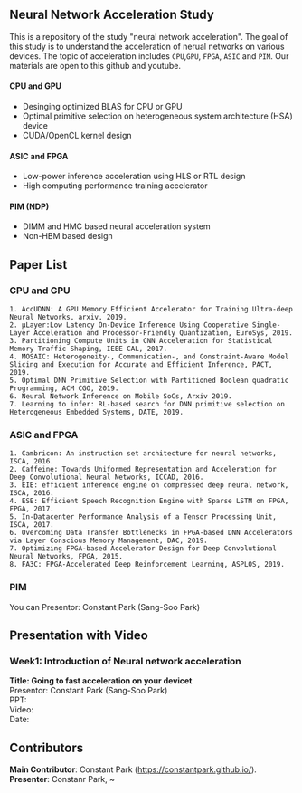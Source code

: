 ## Neural Network Acceleration Study
This is a repository of the study "neural network acceleration". The goal of this study is to understand the acceleration of nerual networks on various devices. The topic of acceleration includes `CPU`,`GPU`, `FPGA`, `ASIC` and `PIM`. Our materials are open to this github and youtube.

#### CPU and GPU
- Desinging optimized BLAS for CPU or GPU
- Optimal primitive selection on heterogeneous system architecture (HSA) device
- CUDA/OpenCL kernel design

#### ASIC and FPGA
- Low-power inference acceleration using HLS or RTL design
- High computing performance training accelerator

#### PIM (NDP)
- DIMM and HMC based neural acceleration system
- Non-HBM based design

## Paper List
### CPU and GPU
	1. AccUDNN: A GPU Memory Efficient Accelerator for Training Ultra-deep Neural Networks, arxiv, 2019.
	2. µLayer:Low Latency On-Device Inference Using Cooperative Single-Layer Acceleration and Processor-Friendly Quantization, EuroSys, 2019.
	3. Partitioning Compute Units in CNN Acceleration for Statistical Memory Traffic Shaping, IEEE CAL, 2017.
	4. MOSAIC: Heterogeneity-, Communication-, and Constraint-Aware Model Slicing and Execution for Accurate and Efficient Inference, PACT, 2019.
	5. Optimal DNN Primitive Selection with Partitioned Boolean quadratic Programming, ACM CGO, 2019.
	6. Neural Network Inference on Mobile SoCs, Arxiv 2019.
	7. Learning to infer: RL-based search for DNN primitive selection on Heterogeneous Embedded Systems, DATE, 2019.
  

### ASIC and FPGA
	1. Cambricon: An instruction set architecture for neural networks, ISCA, 2016.
	2. Caffeine: Towards Uniformed Representation and Acceleration for Deep Convolutional Neural Networks, ICCAD, 2016.
	3. EIE: efficient inference engine on compressed deep neural network, ISCA, 2016.
	4. ESE: Efficient Speech Recognition Engine with Sparse LSTM on FPGA, FPGA, 2017.
	5. In-Datacenter Performance Analysis of a Tensor Processing Unit, ISCA, 2017.
	6. Overcoming Data Transfer Bottlenecks in FPGA-based DNN Accelerators via Layer Conscious Memory Management, DAC, 2019.
	7. Optimizing FPGA-based Accelerator Design for Deep Convolutional Neural Networks, FPGA, 2015.
	8. FA3C: FPGA-Accelerated Deep Reinforcement Learning, ASPLOS, 2019.
### PIM
You can Presentor: Constant Park (Sang-Soo Park)  



## Presentation with Video
### Week1: Introduction of Neural network acceleration
**Title: Going to fast acceleration on your devicet**  
Presentor: Constant Park (Sang-Soo Park)  
PPT:   
Video:   
Date:  

## Contributors
**Main Contributor**: Constant Park (https://constantpark.github.io/).  
**Presenter**: Constanr Park, ~

